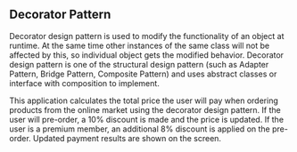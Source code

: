 ## Decorator Pattern

Decorator design pattern is used to modify the functionality of an object at runtime. At the same time other instances of the same class will not be affected by this, so individual object gets the modified behavior. Decorator design pattern is one of the structural design pattern (such as Adapter Pattern, Bridge Pattern, Composite Pattern) and uses abstract classes or interface with composition to implement.

This application calculates the total price the user will pay when ordering products from the online market using the decorator design pattern. If the user will pre-order, a 10% discount is made and the price is updated. If the user is a premium member, an additional 8% discount is applied on the pre-order. Updated payment results are shown on the screen.